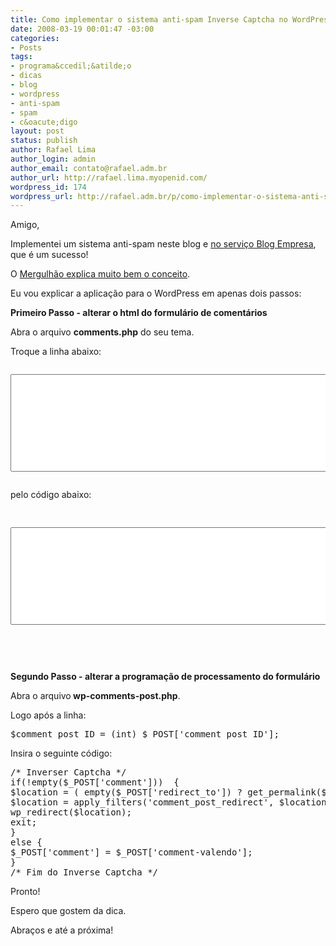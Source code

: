 ```yaml
---
title: Como implementar o sistema anti-spam Inverse Captcha no WordPress
date: 2008-03-19 00:01:47 -03:00
categories:
- Posts
tags:
- programa&ccedil;&atilde;o
- dicas
- blog
- wordpress
- anti-spam
- spam
- c&oacute;digo
layout: post
status: publish
author: Rafael Lima
author_login: admin
author_email: contato@rafael.adm.br
author_url: http://rafael.lima.myopenid.com/
wordpress_id: 174
wordpress_url: http://rafael.adm.br/p/como-implementar-o-sistema-anti-spam-inverse-captcha-no-wordpress/
---
```


Amigo,

Implementei um sistema anti-spam neste blog e  <a href="http://blog.bielsystems.com.br/2008/03/16/inverse-captcha-no-blog-empresa/">no servi&ccedil;o Blog Empresa</a>, que &eacute; um sucesso!

O <a href="http://mergulhao.info/2007/11/6/inverse-captcha-como-nao-amolar-seus-visitantes">Mergulh&atilde;o explica muito bem o conceito</a>.

Eu vou explicar a aplica&ccedil;&atilde;o para o WordPress em apenas dois passos:

<strong>Primeiro Passo - alterar o html do formul&aacute;rio de coment&aacute;rios</strong>

Abra o arquivo <strong>comments.php</strong> do seu tema.

Troque a linha abaixo:
<pre lang="html"><p><textarea id="comment" tabindex="4" rows="10" cols="100" name="comment"></textarea></p></pre>
pelo c&oacute;digo abaixo:
<pre lang="html"><p>
<textarea name="comment-valendo" id="comment-valendo" cols="100" rows="10" tabindex="4"></textarea>
<div style="display:none">
N&atilde;o preencha o campo abaixo.<br />
<textarea name="comment" id="comment" cols="100" rows="10" tabindex="4"></textarea>
</div>
</p></pre>
<strong>Segundo Passo - alterar a programa&ccedil;&atilde;o de processamento do formul&aacute;rio</strong>

Abra o arquivo<strong> wp-comments-post.php</strong>.

Logo ap&oacute;s a linha:
<pre lang="php">$comment_post_ID = (int) $_POST['comment_post_ID'];</pre>
Insira o seguinte c&oacute;digo:
<pre lang="php">/* Inverser Captcha */
if(!empty($_POST['comment']))  {
$location = ( empty($_POST['redirect_to']) ? get_permalink($comment_post_ID) : $_POST['redirect_to'] );
$location = apply_filters('comment_post_redirect', $location, $comment);
wp_redirect($location);
exit;
}
else {
$_POST['comment'] = $_POST['comment-valendo'];
}
/* Fim do Inverse Captcha */</pre>
Pronto!

Espero que gostem da dica.

Abra&ccedil;os e at&eacute; a pr&oacute;xima!
